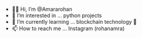 - ✌🏻 Hi, I’m @Amararohan
- 👀 I’m interested in ... python projects 
- 🌱 I’m currently learning ... blockchain technology 👾
- 📫 How to reach me ... Instagram (rohanamra)

<!---
Amararohan/Amararohan is a ✨ special ✨ repository because its `README.md` (this file) appears on your GitHub profile.
You can click the Preview link to take a look at your changes.
--->
